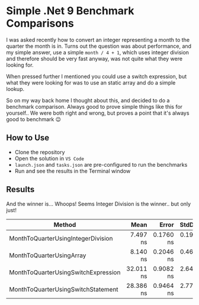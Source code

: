 # Simple .Net 9 Benchmark Comparisons

I was asked recently how to convert an integer representing a month to the quarter the month is in.
Turns out the question was about performance, and my simple answer, use a simple `month / 4 + 1`, which uses integer division and therefore should be very fast anyway, was not quite what they were looking for.

When pressed further I mentioned you could use a switch expression, but what they were looking for was to use an static array and do a simple lookup.

So on my way back home I thought about this, and decided to do a benchmark comparison. Always good to prove simple things like this for yourself.. We were both right and wrong, but proves a point that it's always good to benchmark :wink:

## How to Use
- Clone the repository
- Open the solution in `VS Code`
- `launch.json` and `tasks.json` are pre-configured to run the benchmarks
- Run and see the results in the Terminal window

## Results
And the winner is... Whoops! Seems Integer Division is the winner.. but only just!

| Method                              | Mean      | Error     | StdDev    | Median    | Allocated |
|------------------------------------ |----------:|----------:|----------:|----------:|----------:|
| MonthToQuarterUsingIntegerDivision  |  7.497 ns | 0.1760 ns | 0.1957 ns |  7.463 ns |         - |
| MonthToQuarterUsingArray            |  8.140 ns | 0.2046 ns | 0.4619 ns |  8.022 ns |         - |
| MonthToQuarterUsingSwitchExpression | 32.011 ns | 0.9082 ns | 2.6493 ns | 31.359 ns |         - |
| MonthToQuarterUsingSwitchStatement  | 28.386 ns | 0.9464 ns | 2.7756 ns | 27.636 ns |         - |